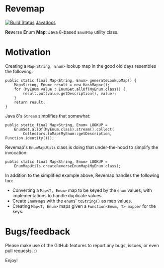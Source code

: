 # Revemap

[![Build Status](https://travis-ci.org/h-j-k/revemap.svg?branch=master)](https://travis-ci.org/h-j-k/revemap) [Javadocs](https://h-j-k.github.io/revemap/apidocs)

**Rev**erse **E**num **Map**: Java 8-based `EnumMap` utility class.

# Motivation

Creating a `Map<String, Enum>` lookup map in the good old days resembles the following:

    public static final Map<String, Enum> generateLookupMap() {
        Map<String, Enum> result = new HashMap<>();
        for (MyEnum value : EnumSet.allOf(MyEnum.class)) {
            result.put(value.getDescription(), value);
        }
        return result;
    }

Java 8's `Stream` simplifies that somewhat:

    public static final Map<String, Enum> LOOKUP = 
        EnumSet.allOf(MyEnum.class).stream().collect(
            Collectors.toMap(MyEnum::getDescription, Function.identity()));

Revemap's `EnumMapUtils` class is doing that under-the-hood to simplify the invocation:

    public static final Map<String, Enum> LOOKUP = 
        EnumMapUtils.createReverseEnumMap(MyEnum.class);

In addition to the simplified example above, Revemap handles the following too:

* Converting a `Map<T, Enum>` map to be keyed by the `enum` values, with implementations to handle duplicate values.
* Create `EnumMap`s with the `enum`s' `toString()` as map values.
* Creating `Map<T, Enum>` maps given a `Function<Enum, T> mapper` for the keys.

# Bugs/feedback

Please make use of the GitHub features to report any bugs, issues, or even pull requests. :)

Enjoy!
